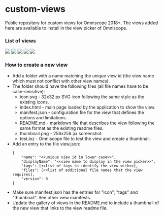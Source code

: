 # custom-views

Public repository for custom views for Omniscope 2018+.
The views added here are available to install in the view picker of Omniscope.

### List of views
[<img src="https://github.com/visokio/custom-views/raw/master/bubblechart/thumbnail.png">](bubblechart/README.md "Bubble Chart")
[<img src="https://github.com/visokio/custom-views/raw/master/calendar/thumbnail.png">](calendar/README.md "Calendar")
[<img src="https://github.com/visokio/custom-views/raw/master/francechoropleth/thumbnail.png">](francechoropleth/README.md "France Choropleth")
[<img src="https://github.com/visokio/custom-views/raw/master/kpi/thumbnail.png">](kpi/README.md "KPI")
[<img src="https://github.com/visokio/custom-views/raw/master/venndiagram/thumbnail.png">](venndiagram/README.md "Venn Diagram")

### How to create a new view

 - Add a folder with a name matching the unique view id (the view name which must not conflict with other view names).
 - The folder should have the following files (all file names have to be case-sensitive):
    * icon.svg - 32x32 px SVG icon following the same style as the existing icons.
    * index.html - main page loaded by the application to show the view.
    * manifest.json - configuration file for the view that defines the options and limitations.
    * README.md - markdown file that describes the view following the same format as the existing readme files.
    * thumbnail.png - 256x256 px screenshot.
    * test.ioz - Omniscope file to test the view and create a thumbnail.
 - Add an entry to the file view.json:
    ```
    {
        "name": "<<unique view id in lower case>>",
        "displayName": "<<view name to display in the view picker>>",
        "tags": [<<list of tags to identify the view with>>],
        "files": [<<list of additional file names that the view requires],
        "version": 0
    }
    ```
 - Make sure manifest.json has the entries for "icon", "tags" and "thumbnail". See other view manifests.
 - Update the gallery of views in the README.md to include a thumbnail of the new view that links to the view readme file.